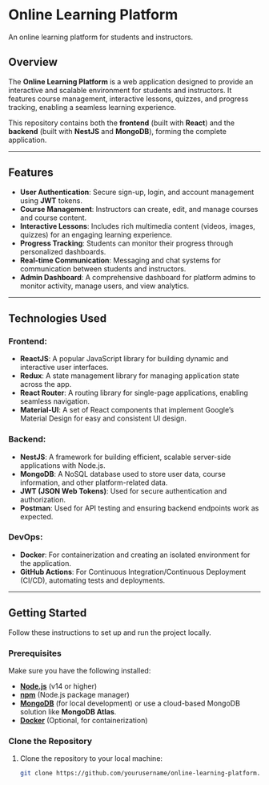 # Online Learning Platform
An online learning platform for students and instructors.
## Overview
The **Online Learning Platform** is a web application designed to provide an interactive and scalable environment for students and instructors. It features course management, interactive lessons, quizzes, and progress tracking, enabling a seamless learning experience.

This repository contains both the **frontend** (built with **React**) and the **backend** (built with **NestJS** and **MongoDB**), forming the complete application.

---

## Features

- **User Authentication**: Secure sign-up, login, and account management using **JWT** tokens.
- **Course Management**: Instructors can create, edit, and manage courses and course content.
- **Interactive Lessons**: Includes rich multimedia content (videos, images, quizzes) for an engaging learning experience.
- **Progress Tracking**: Students can monitor their progress through personalized dashboards.
- **Real-time Communication**: Messaging and chat systems for communication between students and instructors.
- **Admin Dashboard**: A comprehensive dashboard for platform admins to monitor activity, manage users, and view analytics.

---

## Technologies Used

### Frontend:
- **ReactJS**: A popular JavaScript library for building dynamic and interactive user interfaces.
- **Redux**: A state management library for managing application state across the app.
- **React Router**: A routing library for single-page applications, enabling seamless navigation.
- **Material-UI**: A set of React components that implement Google’s Material Design for easy and consistent UI design.

### Backend:
- **NestJS**: A framework for building efficient, scalable server-side applications with Node.js.
- **MongoDB**: A NoSQL database used to store user data, course information, and other platform-related data.
- **JWT (JSON Web Tokens)**: Used for secure authentication and authorization.
- **Postman**: Used for API testing and ensuring backend endpoints work as expected.

### DevOps:
- **Docker**: For containerization and creating an isolated environment for the application.
- **GitHub Actions**: For Continuous Integration/Continuous Deployment (CI/CD), automating tests and deployments.

---

## Getting Started

Follow these instructions to set up and run the project locally.

### Prerequisites

Make sure you have the following installed:

- **[Node.js](https://nodejs.org/en/)** (v14 or higher)
- **[npm](https://www.npmjs.com/)** (Node.js package manager)
- **[MongoDB](https://www.mongodb.com/try/download/community)** (for local development) or use a cloud-based MongoDB solution like **MongoDB Atlas**.
- **[Docker](https://www.docker.com/products/docker-desktop)** (Optional, for containerization)

### Clone the Repository

1. Clone the repository to your local machine:

   ```bash
   git clone https://github.com/yourusername/online-learning-platform.git
